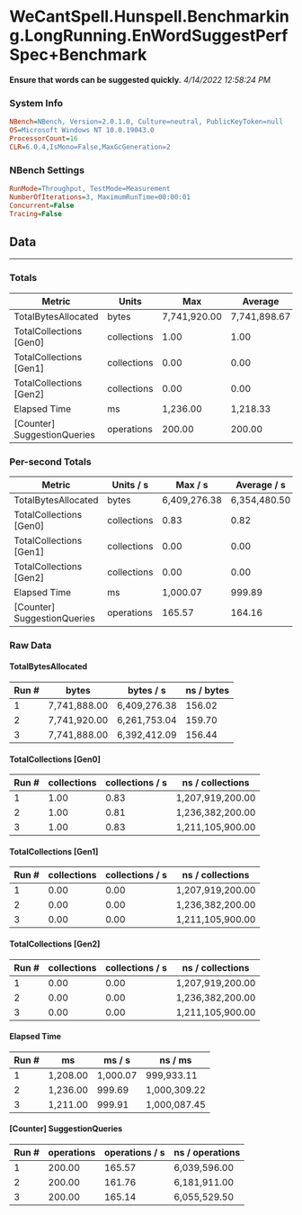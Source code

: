 ﻿# WeCantSpell.Hunspell.Benchmarking.LongRunning.EnWordSuggestPerfSpec+Benchmark
__Ensure that words can be suggested quickly.__
_4/14/2022 12:58:24 PM_
### System Info
```ini
NBench=NBench, Version=2.0.1.0, Culture=neutral, PublicKeyToken=null
OS=Microsoft Windows NT 10.0.19043.0
ProcessorCount=16
CLR=6.0.4,IsMono=False,MaxGcGeneration=2
```

### NBench Settings
```ini
RunMode=Throughput, TestMode=Measurement
NumberOfIterations=3, MaximumRunTime=00:00:01
Concurrent=False
Tracing=False
```

## Data
-------------------

### Totals
|          Metric |           Units |             Max |         Average |             Min |          StdDev |
|---------------- |---------------- |---------------- |---------------- |---------------- |---------------- |
|TotalBytesAllocated |           bytes |    7,741,920.00 |    7,741,898.67 |    7,741,888.00 |           18.48 |
|TotalCollections [Gen0] |     collections |            1.00 |            1.00 |            1.00 |            0.00 |
|TotalCollections [Gen1] |     collections |            0.00 |            0.00 |            0.00 |            0.00 |
|TotalCollections [Gen2] |     collections |            0.00 |            0.00 |            0.00 |            0.00 |
|    Elapsed Time |              ms |        1,236.00 |        1,218.33 |        1,208.00 |           15.37 |
|[Counter] SuggestionQueries |      operations |          200.00 |          200.00 |          200.00 |            0.00 |

### Per-second Totals
|          Metric |       Units / s |         Max / s |     Average / s |         Min / s |      StdDev / s |
|---------------- |---------------- |---------------- |---------------- |---------------- |---------------- |
|TotalBytesAllocated |           bytes |    6,409,276.38 |    6,354,480.50 |    6,261,753.04 |       80,745.82 |
|TotalCollections [Gen0] |     collections |            0.83 |            0.82 |            0.81 |            0.01 |
|TotalCollections [Gen1] |     collections |            0.00 |            0.00 |            0.00 |            0.00 |
|TotalCollections [Gen2] |     collections |            0.00 |            0.00 |            0.00 |            0.00 |
|    Elapsed Time |              ms |        1,000.07 |          999.89 |          999.69 |            0.19 |
|[Counter] SuggestionQueries |      operations |          165.57 |          164.16 |          161.76 |            2.09 |

### Raw Data
#### TotalBytesAllocated
|           Run # |           bytes |       bytes / s |      ns / bytes |
|---------------- |---------------- |---------------- |---------------- |
|               1 |    7,741,888.00 |    6,409,276.38 |          156.02 |
|               2 |    7,741,920.00 |    6,261,753.04 |          159.70 |
|               3 |    7,741,888.00 |    6,392,412.09 |          156.44 |

#### TotalCollections [Gen0]
|           Run # |     collections | collections / s |ns / collections |
|---------------- |---------------- |---------------- |---------------- |
|               1 |            1.00 |            0.83 |1,207,919,200.00 |
|               2 |            1.00 |            0.81 |1,236,382,200.00 |
|               3 |            1.00 |            0.83 |1,211,105,900.00 |

#### TotalCollections [Gen1]
|           Run # |     collections | collections / s |ns / collections |
|---------------- |---------------- |---------------- |---------------- |
|               1 |            0.00 |            0.00 |1,207,919,200.00 |
|               2 |            0.00 |            0.00 |1,236,382,200.00 |
|               3 |            0.00 |            0.00 |1,211,105,900.00 |

#### TotalCollections [Gen2]
|           Run # |     collections | collections / s |ns / collections |
|---------------- |---------------- |---------------- |---------------- |
|               1 |            0.00 |            0.00 |1,207,919,200.00 |
|               2 |            0.00 |            0.00 |1,236,382,200.00 |
|               3 |            0.00 |            0.00 |1,211,105,900.00 |

#### Elapsed Time
|           Run # |              ms |          ms / s |         ns / ms |
|---------------- |---------------- |---------------- |---------------- |
|               1 |        1,208.00 |        1,000.07 |      999,933.11 |
|               2 |        1,236.00 |          999.69 |    1,000,309.22 |
|               3 |        1,211.00 |          999.91 |    1,000,087.45 |

#### [Counter] SuggestionQueries
|           Run # |      operations |  operations / s | ns / operations |
|---------------- |---------------- |---------------- |---------------- |
|               1 |          200.00 |          165.57 |    6,039,596.00 |
|               2 |          200.00 |          161.76 |    6,181,911.00 |
|               3 |          200.00 |          165.14 |    6,055,529.50 |


